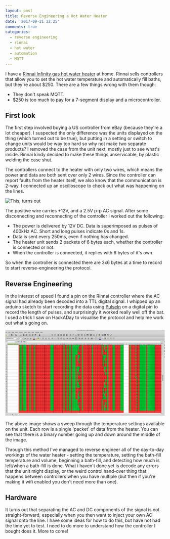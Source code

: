 ```yaml
---
layout: post
title: Reverse Engineering a Hot Water Heater
date: '2017-09-21 22:25'
comments: true
categories:
  - reverse engineering
  - rinnai
  - hot water
  - automation
  - MQTT
---
```


I have a [Rinnai Infinity gas hot water heater](https://rinnai.co.nz/water-heating-gas-hot-water-systems-rinnai-infinity-vt) at home. Rinnai sells controllers that allow you to set the hot water temperature and automatically fill baths, but they're about $250. There are a few things wrong with them though:

- They don't speak MQTT.
- $250 is too much to pay for a 7-segment display and a microcontroller.

## First look

The first step involved buying a US controller from eBay (because they're a lot cheaper). I suspected the only difference was the units displayed on the thing (which turned out to be true), but putting in a setting or switch to change units would be way too hard so why not make two separate products? I removed the case from the unit next, mostly just to see what's inside. Rinnai kindy decided to make these things unservicable, by plastic welding the case shut.

The controllers connect to the heater with only two wires, which means the power and data are both sent over only 2 wires. Since the controller can report faults from the heater itself, we also know that the communication is 2-way. I connected up an oscilloscope to check out what was happening on the lines.

![This, turns out](/images/2017/09/NewFile2.png)

The positive wire carries +12V, and a 2.5V p-p AC signal.
After some disconnecting and reconnecting of the controller I worked out the following:

- The power is delivered by 12V DC. Data is superimposed as pulses of 400kHz AC. Short and long pulses indicate 0s and 1s.
- Data is sent every 250ms, even if nothing has changed.
- The heater unit sends 2 packets of 6 bytes each, whether the controller is connected or not.
- When the controller is connected, it replies with 6 bytes of it's own.

So when the controller is connected there are 3x6 bytes at a time to record to start reverse-engineering the protocol.

## Reverse Engineering

In the interest of speed I found a pin on the Rinnai controller where the AC signal had already been decoded into a TTL digital signal. I whipped up an arduino sketch to start recording the data using [PulseIn](https://www.arduino.cc/en/Reference/PulseIn) on a digital pin to record the length of pulses, and surprisingly it worked really well off the bat. I used a trick I saw on HackADay to visualise the protocol and help me work out what's going on.

![A temperature sweep](/images/2017/09/Untitled.png)

The above image shows a sweep through the temperature settings available on the unit. Each row is a single 'packet' of data from the heater. You can see that there is a binary number going up and down around the middle of the image.

Through this method I've managed to reverse engineer all of the day-to-day workings of the water heater - setting the temperature, setting the bath-fill temperature and volume, beginning a bath-fill, and detecting how much is left/when a bath-fill is done. What i haven't done yet is decode any errors that the unit might display, or the weird control hand-over thing that happens between controllers when you have multiple (but then if you're making it wifi enabled you don't need more than one).

## Hardware

It turns out that separating the AC and DC components of the signal is not straight-forward, especially when you then want to inject your own AC signal onto the line. I have some ideas for how to do this, but have not had the time yet to test. I need to do more to understand how the controller I bought does it. More to come!
